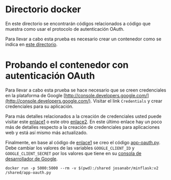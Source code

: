 # Directorio docker

En este directorio se encontrarán códigos relacionados a código que muestra como usar el protocolo de autenticación OAuth.

Para llevar a cabo esta prueba es necesario crear un contenedor como se indica en [este directorio](../../docker).

# Probando el contenedor con autenticación OAuth

Para llevar a cabo esta prueba se hace necesario que se creen credenciales en la plataforma de Google [http://console.developers.google.com/](http://console.developers.google.com/).
Visitar el link `Credentials` y crear credenciales para su aplicación.

Para más detalles relacionados a la creación de credenciales usted puede visitar este [enlace1](https://pythonspot.com/login-to-flask-app-with-google/) o este otro [enlace2](http://bitwiser.in/2015/09/09/add-google-login-in-flask.html). 
En este último enlace hay un poco más de detalles respecto a la creación de credenciales para aplicaciones web y está así mismo más actualizado.

Finalmente, en base al código de [enlace1](https://pythonspot.com/login-to-flask-app-with-google/) se creo el código [app-oauth.py](./app-oauth.py).
Debe cambiar los valores de las variables `GOOGLE_CLIENT_ID` y `GOOGLE_CLIENT_SECRET` por los valores que tiene en su [consola de desarrollador de Google](http://console.developers.google.com/).

```
docker run -p 5000:5000 --rm -v $(pwd):/shared josanabr/minflask:v2 /shared/app-oauth.py
```

